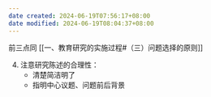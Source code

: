 ```yaml
---
date created: 2024-06-19T07:56:17+08:00
date modified: 2024-06-19T08:04:37+08:00
---
```

前三点同 [[一、教育研究的实施过程#（三）问题选择的原则]]

4. 注意研究陈述的合理性：
	- 清楚简洁明了
	- 指明中心议题、问题前后背景
